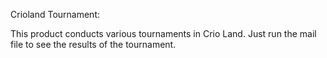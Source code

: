 Crioland Tournament:

This product conducts various tournaments in Crio Land.
Just run the mail file to see the results of the tournament.